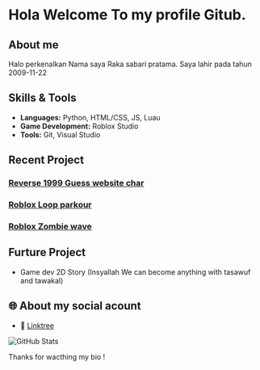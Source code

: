 # Hola Welcome To my profile Gitub.
## About me
Halo perkenalkan Nama saya Raka sabari pratama. Saya lahir pada tahun 2009-11-22 

## Skills & Tools

- **Languages:** Python, HTML/CSS, JS, Luau
- **Game Development:** Roblox Studio
- **Tools:** Git, Visual Studio

## Recent Project

###  [Reverse 1999 Guess website char](https://github.com/Ruckynothuman/reverseGuessChar)
###  [Roblox Loop parkour](https://www.roblox.com/games/139585238285854/Duplikate-model-script-random-loop)
###  [Roblox Zombie wave](https://www.roblox.com/games/17544289706/Zombie-wave)

## Furture Project

- Game dev 2D Story (Insyallah We can become anything with tasawuf and tawakal)

## 🌐 About my social acount

- 🎥 [Linktree]([https://tiktok.com/yogakokxd](https://linktr.ee/Naptuneel))

![GitHub Stats](https://github-readme-stats.vercel.app/api?username=Ruckynothuman&show_icons=true&theme=radical)

Thanks for wacthing my bio ! 
